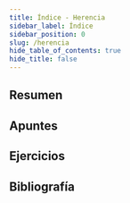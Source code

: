 ```yaml
---
title: Índice - Herencia
sidebar_label: Índice
sidebar_position: 0
slug: /herencia
hide_table_of_contents: true
hide_title: false
---
```


## Resumen

## Apuntes

## Ejercicios

## Bibliografía

